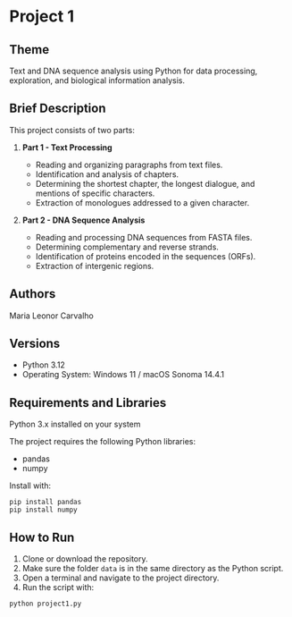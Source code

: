 # Project 1

## Theme
Text and DNA sequence analysis using Python for data processing, exploration, and biological information analysis.

## Brief Description
This project consists of two parts:

1. **Part 1 - Text Processing**  
   - Reading and organizing paragraphs from text files.
   - Identification and analysis of chapters.
   - Determining the shortest chapter, the longest dialogue, and mentions of specific characters.
   - Extraction of monologues addressed to a given character.

2. **Part 2 - DNA Sequence Analysis**  
   - Reading and processing DNA sequences from FASTA files.
   - Determining complementary and reverse strands.
   - Identification of proteins encoded in the sequences (ORFs).
   - Extraction of intergenic regions.

## Authors
Maria Leonor Carvalho

## Versions
- Python 3.12
- Operating System: Windows 11 / macOS Sonoma 14.4.1

## Requirements and Libraries
Python 3.x installed on your system

The project requires the following Python libraries:
- pandas
- numpy
  
Install with:
```
pip install pandas
pip install numpy
```

## How to Run
1. Clone or download the repository.
2. Make sure the folder `data` is in the same directory as the Python script.
3. Open a terminal and navigate to the project directory.
4. Run the script with:
```
python project1.py
```
